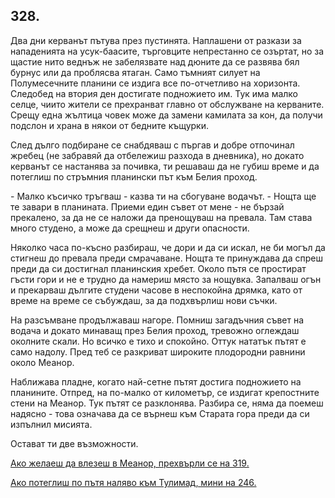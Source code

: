 ## 328.

Два дни керванът пътува през пустинята. Наплашени от разкази за
нападенията на усук-баасите, търговците непрестанно се озъртат, но
за щастие нито веднъж не забелязвате над дюните да се развява бял
бурнус или да проблясва ятаган. Само тъмният силует на
Полумесечните планини се издига все по-отчетливо на хоризонта.
Следобед на втория ден достигате подножието им. Тук има малко
селце, чиито жители се прехранват главно от обслужване на
керваните. Срещу една жълтица човек може да замени камилата за
кон, да получи подслон и храна в някои от бедните къщурки.

След дълго подбиране се снабдяваш с пъргав и добре отпочинал
жребец (не забравяй да отбележиш разхода в дневника), но докато
керванът се настанява за почивка, ти решаваш да не губиш време и да
потеглиш по стръмния планински път към Белия проход.

\- Малко късичко тръгваш - казва ти на сбогуване водачът. - Нощта
ще те завари в планината. Приеми един съвет от мене - не бързай
прекалено, за да не се наложи да пренощуваш на превала. Там става
много студено, а може да срещнеш и други опасности.

Няколко часа по-късно разбираш, че дори и да си искал, не би могъл
да стигнеш до превала преди смрачаване. Нощта те принуждава да
спреш преди да си достигнал планинския хребет. Около пътя се
простират гъсти гори и не е трудно да намериш място за нощувка.
Запалваш огън и прекарваш дългите студени часове в неспокойна
дрямка, като от време на време се събуждаш, за да подхвърлиш нови
съчки.

На разсъмване продължаваш нагоре. Помниш загадъчния съвет на
водача и докато минаващ през Белия проход, тревожно оглеждаш
околните скали. Но всичко е тихо и спокойно. Оттук нататък пътят е
само надолу. Пред теб се разкриват широките плодородни равнини
около Меанор.

Наближава пладне, когато най-сетне пътят достига подножието на
планините. Отпред, на по-малко от километър, се издигат крепостните
стени на Меанор. Тук пътят се разклонява. Разбира се, няма да
поемеш надясно - това означава да се върнеш към Старата гора преди
да си изпълнил мисията. 

Остават ти две възможности.

[Ако желаеш да влезеш в Меанор, прехвърли се на 319.](./319)

[Ако потеглиш по пътя наляво към Тулимад, мини на 246.](./246)
